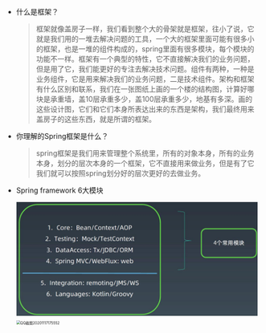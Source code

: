 - 什么是框架？

  > 框架就像盖房子一样，我们看到整个大的骨架就是框架，往小了说，它就是我们用的一堆去解决问题的工具，一个大的框架里面可能有很多小的框架，也是一堆的组件构成的，spring里面有很多模块，每个模块的功能不一样。框架有一个典型的特性，它不直接解决我们的业务问题，但是用了它，我们能更好的专注去解决技术问题。组件有两种，一种是业务组件，它是用来解决我们的业务问题，二是技术组件。架构和框架有什么区别和联系，我们在一张图纸上画的一个楼的结构图，计算好哪块是承重墙，盖10层承重多少，盖100层承重多少，地基有多深。画的这些设计图，它们和它们本身所表达出来的东西是架构，我们最终用来盖房子的这些东西，就是所谓的框架。

- 你理解的Spring框架是什么？

  > spring框架是我们用来管理整个系统里，所有的对象本身，所有的业务本身，划分的层次本身的一个框架，它不直接用来做业务，但是有了它我们就可以按照spring划分好的层次更好的去做业务。

- Spring framework 6大模块

  <img src="资源\QQ截图20201117175552.jpg" style="zoom:50%;" /><img src="E:\OldThings\GeekUniversity\java训练营\作业\JAVA-000\Week_05\资源\QQ截图20201117175552.jpg" alt="QQ截图20201117175552" style="zoom:50%;" />
